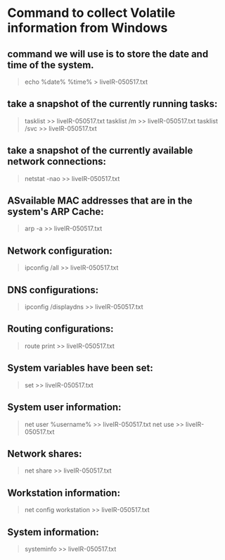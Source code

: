 # Command to collect Volatile information from Windows

## command we will use is to store the date and time of the system.

> echo %date% %time% > liveIR-050517.txt

## take a snapshot of the currently running tasks:

> tasklist >> liveIR-050517.txt
> tasklist /m >> liveIR-050517.txt
> tasklist /svc >> liveIR-050517.txt


## take a snapshot of the currently available network connections:

> netstat -nao >> liveIR-050517.txt

## ASvailable MAC addresses that are in the system's ARP Cache:

> arp -a >> liveIR-050517.txt

## Network configuration:

> ipconfig /all >> liveIR-050517.txt


## DNS configurations:

> ipconfig /displaydns >> liveIR-050517.txt


## Routing configurations:

> route print >> liveIR-050517.txt

## System variables have been set:

> set >> liveIR-050517.txt

## System user information:

> net user %username% >> liveIR-050517.txt
> net use >> liveIR-050517.txt


## Network shares:

> net share >> liveIR-050517.txt

## Workstation information:

> net config workstation >> liveIR-050517.txt

## System information:

> systeminfo >> liveIR-050517.txt
